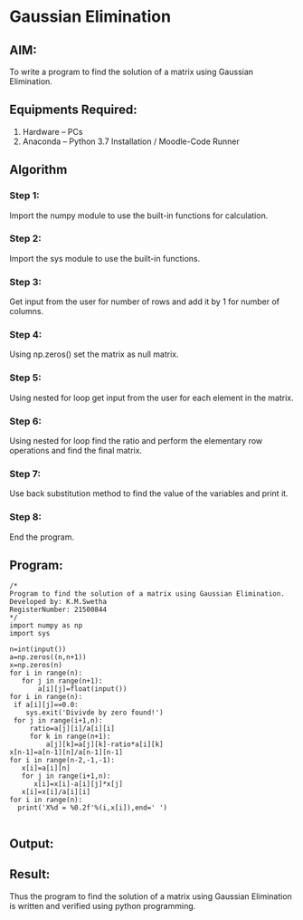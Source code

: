 # Gaussian Elimination

## AIM:
To write a program to find the solution of a matrix using Gaussian Elimination.

## Equipments Required:
1. Hardware – PCs
2. Anaconda – Python 3.7 Installation / Moodle-Code Runner

## Algorithm
### Step 1:
Import the numpy module to use the built-in functions for calculation.

### Step 2:
Import the sys module to use the built-in functions.

### Step 3:
Get input from the user for number of rows and add it by 1 for number of columns.

### Step 4:
Using np.zeros() set the matrix as null matrix.

### Step 5:
Using nested for loop get input from the user for each element in the matrix.

### Step 6:
Using nested for loop find the ratio and perform the elementary row operations and find the final matrix.

### Step 7:
Use back substitution method to find the value of the variables and print it.

### Step 8:
End the program.

## Program:
```
/*
Program to find the solution of a matrix using Gaussian Elimination.
Developed by: K.M.Swetha 
RegisterNumber: 21500844 
*/
import numpy as np
import sys

n=int(input())
a=np.zeros((n,n+1))
x=np.zeros(n)
for i in range(n):
   for j in range(n+1):
       a[i][j]=float(input())
for i in range(n):
 if a[i][j]==0.0:
    sys.exit('Divivde by zero found!')
 for j in range(i+1,n):
     ratio=a[j][i]/a[i][i]
     for k in range(n+1):
         a[j][k]=a[j][k]-ratio*a[i][k]
x[n-1]=a[n-1][n]/a[n-1][n-1]
for i in range(n-2,-1,-1):
   x[i]=a[i][n]
   for j in range(i+1,n):
      x[i]=x[i]-a[i][j]*x[j]
   x[i]=x[i]/a[i][i]
for i in range(n):
  print('X%d = %0.2f'%(i,x[i]),end=' ')


```

## Output:



## Result:
Thus the program to find the solution of a matrix using Gaussian Elimination is written and verified using python programming.

